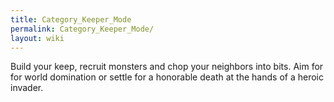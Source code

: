 ```yaml
---
title: Category_Keeper_Mode
permalink: Category_Keeper_Mode/
layout: wiki
---
```


Build your keep, recruit monsters and chop your neighbors into bits. Aim
for for world domination or settle for a honorable death at the hands of
a heroic invader.
